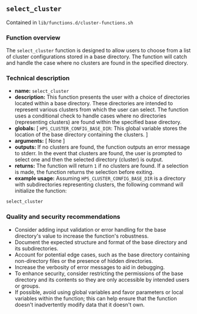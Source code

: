 ## `select_cluster`

Contained in `lib/functions.d/cluster-functions.sh`

### Function overview
The `select_cluster` function is designed to allow users to choose from a list of cluster configurations stored in a base directory. The function will catch and handle the case where no clusters are found in the specified directory.

### Technical description
- **name:** `select_cluster`
- **description:** This function presents the user with a choice of directories located within a base directory. These directories are intended to represent various clusters from which the user can select. The function uses a conditional check to handle cases where no directories (representing clusters) are found within the specified base directory.
- **globals:** [ `HPS_CLUSTER_CONFIG_BASE_DIR`: This global variable stores the location of the base directory containing the clusters. ]
- **arguments:** [ None ]
- **outputs:** If no clusters are found, the function outputs an error message to stderr. In the event that clusters are found, the user is prompted to select one and then the selected directory (cluster) is output.
- **returns:** The function will return `1` if no clusters are found. If a selection is made, the function returns the selection before exiting.
- **example usage:** Assuming `HPS_CLUSTER_CONFIG_BASE_DIR` is a directory with subdirectories representing clusters, the following command will initialize the function:

```bash
select_cluster
```
### Quality and security recommendations

- Consider adding input validation or error handling for the base directory's value to increase the function's robustness.
- Document the expected structure and format of the base directory and its subdirectories.
- Account for potential edge cases, such as the base directory containing non-directory files or the presence of hidden directories.
- Increase the verbosity of error messages to aid in debugging.
- To enhance security, consider restricting the permissions of the base directory and its contents so they are only accessible by intended users or groups.
- If possible, avoid using global variables and favor parameters or local variables within the function; this can help ensure that the function doesn't inadvertently modify data that it doesn't own.

